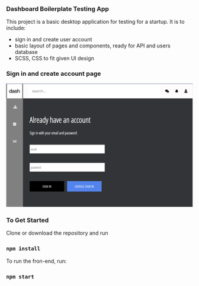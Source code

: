 
### Dashboard Boilerplate Testing App


This project is a basic desktop application for testing for a startup. It is to include:
  - sign in and create user account
  - basic layout of pages and  components, ready for API and users database
  - SCSS, CSS to fit given UI design



### Sign in and create account page

<img src="./src/asset/images/sign-in.png">
  
  
  
### To Get Started

Clone or download the repository and run
### `npm install`

To run the fron-end, run:

### `npm start`

